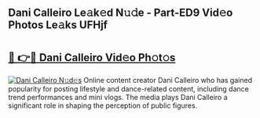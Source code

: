 ## Dani Calleiro Le𝚊k𝚎d N𝚞𝚍e - Part-ED9 Vid𝚎o Photos Le𝚊ks UFHjf

# <h2><a href="http://fbe3yn.evod.top/?m=Dani+Calleiro">🔗 👉🔴 Dani Calleiro Vid𝚎o Ph𝚘t𝚘s</a></h2>

[![Dani Calleiro N𝚞d𝚎s](https://i.imgur.com/8V9OHl7.gif)](http://fbe3yn.evod.top/?m=Dani+Calleiro)
Online content creator Dani Calleiro who has gained popularity for posting lifestyle and dance-related content, including dance trend performances and mini vlogs. The media plays Dani Calleiro a significant role in shaping the perception of public figures. 
